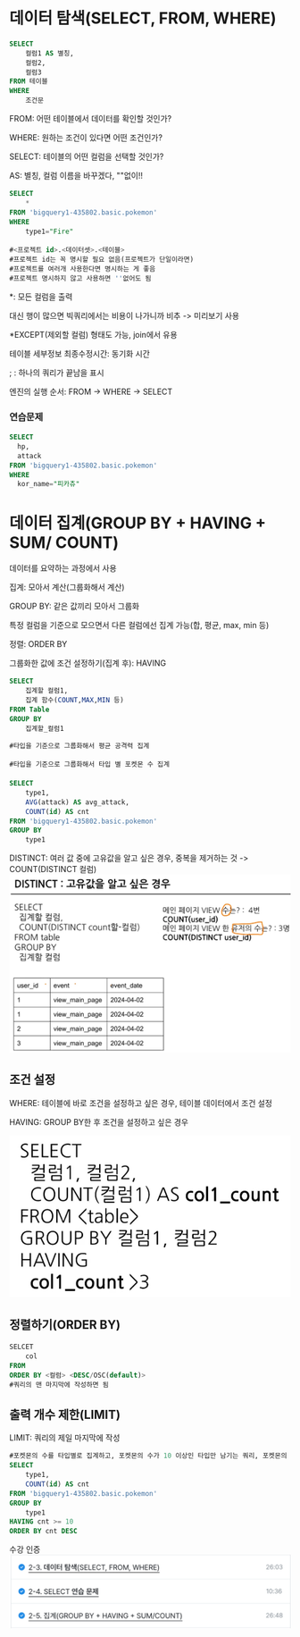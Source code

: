 # 데이터 탐색(SELECT, FROM, WHERE)
```SQL
SELECT 
    컬럼1 AS 별칭,
    컬럼2,
    컬럼3
FROM 테이블
WHERE
    조건문
```

FROM: 어떤 테이블에서 데이터를 확인할 것인가?

WHERE: 원하는 조건이 있다면 어떤 조건인가?

SELECT: 테이블의 어떤 컬럼을 선택할 것인가?

AS: 별칭, 컬럼 이름을 바꾸겠다, ""없이!!

```SQL
SELECT
    *
FROM 'bigquery1-435802.basic.pokemon'
WHERE
    type1="Fire"

#<프로젝트 id>.<데이터셋>.<테이블>
#프로젝트 id는 꼭 명시할 필요 없음(프로젝트가 단일이라면)
#프로젝트를 여러개 사용한다면 명시하는 게 좋음
#프로젝트 명시하지 않고 사용하면 ''없어도 됨
```

*: 모든 컬럼을 출력

대신 행이 많으면 빅쿼리에서는 비용이 나가니까 비추 -> 미리보기 사용 

*EXCEPT(제외할 컬럼) 형태도 가능, join에서 유용



테이블 세부정보 최종수정시간: 동기화 시간

; : 하나의 쿼리가 끝남을 표시

엔진의 실행 순서: FROM -> WHERE -> SELECT

### 연습문제
```SQL
SELECT
  hp,
  attack
FROM 'bigquery1-435802.basic.pokemon'
WHERE
  kor_name="피카츄"
```

# 데이터 집계(GROUP BY + HAVING + SUM/ COUNT)
데이터를 요약하는 과정에서 사용

집계: 모아서 계산(그룹화해서 계산)

GROUP BY: 같은 값끼리 모아서 그룹화

특정 컬럼을 기준으로 모으면서 다른 컬럼에선 집계 가능(합, 평균, max, min 등)


정렬: ORDER BY

그룹화한 값에 조건 설정하기(집계 후): HAVING

```SQL
SELECT
    집계할 컬럼1,
    집계 함수(COUNT,MAX,MIN 등)
FROM Table
GROUP BY
    집계할_컬럼1
```

```SQL
#타입을 기준으로 그룹화해서 평균 공격력 집계

#타입을 기준으로 그룹화해서 타입 별 포켓몬 수 집계

SELECT
    type1,
    AVG(attack) AS avg_attack,
    COUNT(id) AS cnt
FROM 'bigquery1-435802.basic.pokemon'
GROUP BY
    type1
```

DISTINCT: 여러 값 중에 고유값을 알고 싶은 경우, 중복을 제거하는 것 -> COUNT(DISTINCT 컬럼)
![중복제거](./images/study2/IMG_7E8B24517C6B-1.jpeg)



## 조건 설정
WHERE: 테이블에 바로 조건을 설정하고 싶은 경우, 테이블 데이터에서 조건 설정

HAVING: GROUP BY한 후 조건을 설정하고 싶은 경우

![조건설정](./images/study2/IMG_F1519C157A93-1.jpeg)

## 정렬하기(ORDER BY)

```SQL
SELCET
    col
FROM
ORDER BY <컬럼> <DESC/OSC(default)>
#쿼리의 맨 마지막에 작성하면 됨
```

## 출력 개수 제한(LIMIT)
LIMIT: 쿼리의 제일 마지막에 작성


```SQL
#포켓몬의 수를 타입별로 집계하고, 포켓몬의 수가 10 이상인 타입만 남기는 쿼리, 포켓몬의 수가 많은 순으로 정렬
SELECT
    type1,
    COUNT(id) AS cnt
FROM 'bigquery1-435802.basic.pokemon'
GROUP BY
    type1
HAVING cnt >= 10
ORDER BY cnt DESC
```

수강 인증
![수강인증](./images/study2/IMG_FD3164E62E34-1.jpeg)